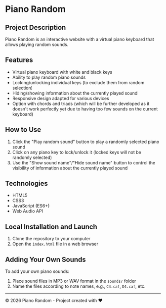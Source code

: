 # Piano Random

## Project Description
Piano Random is an interactive website with a virtual piano keyboard that allows playing random sounds.
## Features
- Virtual piano keyboard with white and black keys
- Ability to play random piano sounds
- Locking/unlocking individual keys (to exclude them from random selection)
- Hiding/showing information about the currently played sound
- Responsive design adapted for various devices
- Option with chords and triads (which will be further developed as it doesn't work perfectly yet due to having too few sounds on the current keyboard)

## How to Use
1. Click the "Play random sound" button to play a randomly selected piano sound
2. Click on any piano key to lock/unlock it (locked keys will not be randomly selected)
3. Use the "Show sound name"/"Hide sound name" button to control the visibility of information about the currently played sound

## Technologies
- HTML5
- CSS3
- JavaScript (ES6+)
- Web Audio API

## Local Installation and Launch
1. Clone the repository to your computer
2. Open the `index.html` file in a web browser

## Adding Your Own Sounds
To add your own piano sounds:
1. Place sound files in MP3 or WAV format in the `sounds/` folder
2. Name the files according to note names, e.g., `C4.caf`, `D4.caf`, etc.

---

© 2026 Piano Random - Project created with ❤️